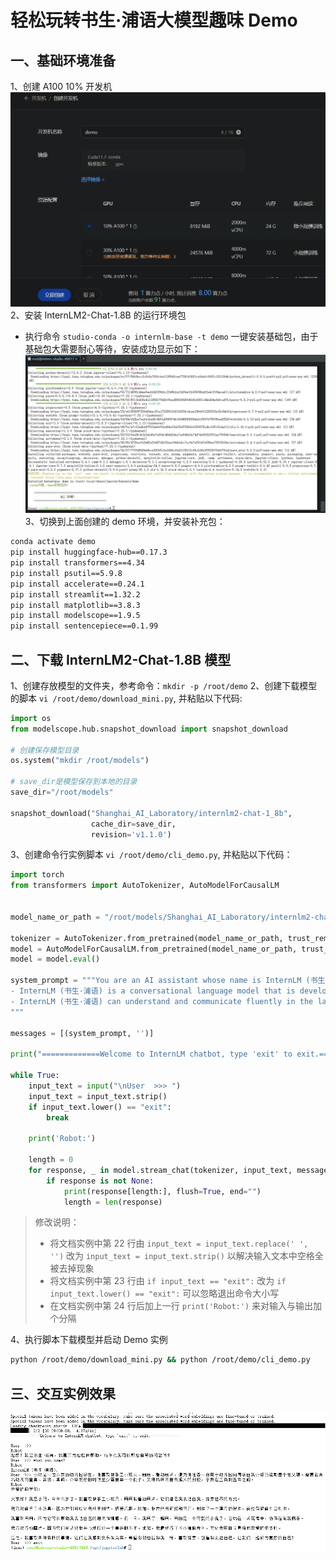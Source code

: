 # 轻松玩转书生·浦语大模型趣味 Demo

## 一、基础环境准备
1、创建 A100 10% 开发机
![](./asset/04.png)
2、安装 InternLM2-Chat-1.8B 的运行环境包
- 执行命令 `studio-conda -o internlm-base -t demo` 一键安装基础包，由于基础包大需要耐心等待，安装成功显示如下：
![](./asset/05.png)
3、切换到上面创建的 demo 环境，并安装补充包：
```bash
conda activate demo
pip install huggingface-hub==0.17.3
pip install transformers==4.34
pip install psutil==5.9.8
pip install accelerate==0.24.1
pip install streamlit==1.32.2
pip install matplotlib==3.8.3
pip install modelscope==1.9.5
pip install sentencepiece==0.1.99
```

## 二、下载 InternLM2-Chat-1.8B 模型
1、创建存放模型的文件夹，参考命令：`mkdir -p /root/demo`
2、创建下载模型的脚本 `vi /root/demo/download_mini.py`, 并粘贴以下代码:
```python
import os
from modelscope.hub.snapshot_download import snapshot_download

# 创建保存模型目录
os.system("mkdir /root/models")

# save_dir是模型保存到本地的目录
save_dir="/root/models"

snapshot_download("Shanghai_AI_Laboratory/internlm2-chat-1_8b",
                  cache_dir=save_dir,
                  revision='v1.1.0')
```
3、创建命令行实例脚本 `vi /root/demo/cli_demo.py`, 并粘贴以下代码：
```python
import torch
from transformers import AutoTokenizer, AutoModelForCausalLM


model_name_or_path = "/root/models/Shanghai_AI_Laboratory/internlm2-chat-1_8b"

tokenizer = AutoTokenizer.from_pretrained(model_name_or_path, trust_remote_code=True, device_map='cuda:0')
model = AutoModelForCausalLM.from_pretrained(model_name_or_path, trust_remote_code=True, torch_dtype=torch.bfloat16, device_map='cuda:0')
model = model.eval()

system_prompt = """You are an AI assistant whose name is InternLM (书生·浦语).
- InternLM (书生·浦语) is a conversational language model that is developed by Shanghai AI Laboratory (上海人工智能实验室). It is designed to be helpful, honest, and harmless.
- InternLM (书生·浦语) can understand and communicate fluently in the language chosen by the user such as English and 中文.
"""

messages = [(system_prompt, '')]

print("=============Welcome to InternLM chatbot, type 'exit' to exit.=============")

while True:
    input_text = input("\nUser  >>> ")
    input_text = input_text.strip()
    if input_text.lower() == "exit":
        break

    print('Robot:')

    length = 0
    for response, _ in model.stream_chat(tokenizer, input_text, messages):
        if response is not None:
            print(response[length:], flush=True, end="")
            length = len(response)
```
> 修改说明：
> - 将文档实例中第 22 行由 `input_text = input_text.replace(' ', '')` 改为 `input_text = input_text.strip()` 以解决输入文本中空格全被去掉现象
> - 将文档实例中第 23 行由 `if input_text == "exit":` 改为 `if input_text.lower() == "exit":` 可以忽略退出命令大小写
> - 在文档实例中第 24 行后加上一行 `print('Robot:')` 来对输入与输出加个分隔

4、执行脚本下载模型并启动 Demo 实例
```bash
python /root/demo/download_mini.py && python /root/demo/cli_demo.py
```
## 三、交互实例效果
![](./asset/06.png)